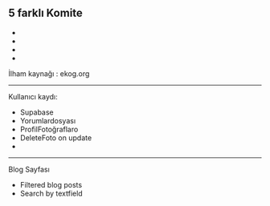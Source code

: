 5 farklı Komite 
-
-
-
-
-

İlham kaynağı : ekog.org

---
Kullanıcı kaydı:
- Supabase
- Yorumlardosyası
- ProfilFotoğraflaro
- DeleteFoto on update
-

---
Blog Sayfası
- Filtered blog posts
- Search by textfield

